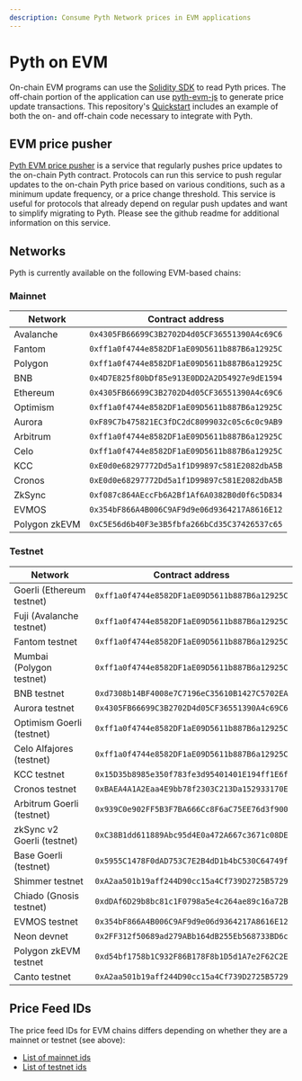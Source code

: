 ```yaml
---
description: Consume Pyth Network prices in EVM applications
---
```


# Pyth on EVM

On-chain EVM programs can use the [Solidity SDK](https://github.com/pyth-network/pyth-sdk-solidity) to read Pyth prices. The off-chain portion of the application can use [pyth-evm-js](https://github.com/pyth-network/pyth-crosschain/tree/main/target_chains/ethereum/sdk/js) to generate price update transactions. This repository's [Quickstart](https://github.com/pyth-network/pyth-crosschain/tree/main/target_chains/ethereum/sdk/js#quickstart) includes an example of both the on- and off-chain code necessary to integrate with Pyth.

## EVM price pusher

[Pyth EVM price pusher](https://github.com/pyth-network/pyth-crosschain/tree/main/price_pusher)
is a service that regularly pushes price updates to the on-chain Pyth contract.
Protocols can run this service to push regular updates to the on-chain Pyth price based on various conditions, such as a minimum update frequency, or a price change threshold.
This service is useful for protocols that already depend on regular push updates and want to simplify  migrating to Pyth.
Please see the github readme for additional information on this service.

## Networks

Pyth is currently available on the following EVM-based chains:

### Mainnet

| Network       | Contract address                             |
| ---------     | -------------------------------------------- |
| Avalanche     | `0x4305FB66699C3B2702D4d05CF36551390A4c69C6` |
| Fantom        | `0xff1a0f4744e8582DF1aE09D5611b887B6a12925C` |
| Polygon       | `0xff1a0f4744e8582DF1aE09D5611b887B6a12925C` |
| BNB           | `0x4D7E825f80bDf85e913E0DD2A2D54927e9dE1594` |
| Ethereum      | `0x4305FB66699C3B2702D4d05CF36551390A4c69C6` |
| Optimism      | `0xff1a0f4744e8582DF1aE09D5611b887B6a12925C` |
| Aurora        | `0xF89C7b475821EC3fDC2dC8099032c05c6c0c9AB9` |
| Arbitrum      | `0xff1a0f4744e8582DF1aE09D5611b887B6a12925C` |
| Celo          | `0xff1a0f4744e8582DF1aE09D5611b887B6a12925C` |
| KCC           | `0xE0d0e68297772Dd5a1f1D99897c581E2082dbA5B` |
| Cronos        | `0xE0d0e68297772Dd5a1f1D99897c581E2082dbA5B` |
| ZkSync        | `0xf087c864AEccFb6A2Bf1Af6A0382B0d0f6c5D834` |
| EVMOS         | `0x354bF866A4B006C9AF9d9e06d9364217A8616E12` |
| Polygon zkEVM | `0xC5E56d6b40F3e3B5fbfa266bCd35C37426537c65` |


### Testnet

| Network                    | Contract address                             |
| -------------------------- | -------------------------------------------- |
| Goerli (Ethereum testnet)  | `0xff1a0f4744e8582DF1aE09D5611b887B6a12925C` |
| Fuji (Avalanche testnet)   | `0xff1a0f4744e8582DF1aE09D5611b887B6a12925C` |
| Fantom testnet             | `0xff1a0f4744e8582DF1aE09D5611b887B6a12925C` |
| Mumbai (Polygon testnet)   | `0xff1a0f4744e8582DF1aE09D5611b887B6a12925C` |
| BNB testnet                | `0xd7308b14BF4008e7C7196eC35610B1427C5702EA` |
| Aurora testnet             | `0x4305FB66699C3B2702D4d05CF36551390A4c69C6` |
| Optimism Goerli (testnet)  | `0xff1a0f4744e8582DF1aE09D5611b887B6a12925C` |
| Celo Alfajores (testnet)   | `0xff1a0f4744e8582DF1aE09D5611b887B6a12925C` |
| KCC testnet                | `0x15D35b8985e350f783fe3d95401401E194ff1E6f` |
| Cronos testnet             | `0xBAEA4A1A2Eaa4E9bb78f2303C213Da152933170E` |
| Arbitrum Goerli (testnet)  | `0x939C0e902FF5B3F7BA666Cc8F6aC75EE76d3f900` |
| zkSync v2 Goerli (testnet) | `0xC38B1dd611889Abc95d4E0a472A667c3671c08DE` |
| Base Goerli (testnet)      | `0x5955C1478F0dAD753C7E2B4dD1b4bC530C64749f` |
| Shimmer testnet            | `0xA2aa501b19aff244D90cc15a4Cf739D2725B5729` |
| Chiado (Gnosis testnet)    | `0xdDAf6D29b8bc81c1F0798a5e4c264ae89c16a72B` |
| EVMOS testnet              | `0x354bF866A4B006C9AF9d9e06d9364217A8616E12` |
| Neon devnet                | `0x2FF312f50689ad279ABb164dB255Eb568733BD6c` |
| Polygon zkEVM testnet      | `0xd54bf1758b1C932F86B178F8b1D5d1A7e2F62C2E` |
| Canto testnet              | `0xA2aa501b19aff244D90cc15a4Cf739D2725B5729` |


## Price Feed IDs

The price feed IDs for EVM chains differs depending on whether they are a mainnet or testnet (see above):
* [List of mainnet ids](https://pyth.network/developers/price-feed-ids#pyth-evm-mainnet)
* [List of testnet ids](https://pyth.network/developers/price-feed-ids#pyth-evm-testnet)
